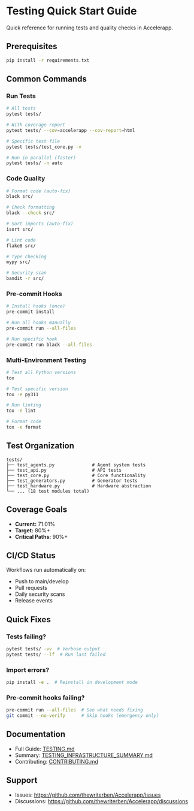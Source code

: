 # Testing Quick Start Guide

Quick reference for running tests and quality checks in Accelerapp.

## Prerequisites

```bash
pip install -r requirements.txt
```

## Common Commands

### Run Tests

```bash
# All tests
pytest tests/

# With coverage report
pytest tests/ --cov=accelerapp --cov-report=html

# Specific test file
pytest tests/test_core.py -v

# Run in parallel (faster)
pytest tests/ -n auto
```

### Code Quality

```bash
# Format code (auto-fix)
black src/

# Check formatting
black --check src/

# Sort imports (auto-fix)
isort src/

# Lint code
flake8 src/

# Type checking
mypy src/

# Security scan
bandit -r src/
```

### Pre-commit Hooks

```bash
# Install hooks (once)
pre-commit install

# Run all hooks manually
pre-commit run --all-files

# Run specific hook
pre-commit run black --all-files
```

### Multi-Environment Testing

```bash
# Test all Python versions
tox

# Test specific version
tox -e py311

# Run linting
tox -e lint

# Format code
tox -e format
```

## Test Organization

```
tests/
├── test_agents.py              # Agent system tests
├── test_api.py                 # API tests
├── test_core.py                # Core functionality
├── test_generators.py          # Generator tests
├── test_hardware.py            # Hardware abstraction
└── ... (18 test modules total)
```

## Coverage Goals

- **Current:** 71.01%
- **Target:** 80%+
- **Critical Paths:** 90%+

## CI/CD Status

Workflows run automatically on:
- Push to main/develop
- Pull requests
- Daily security scans
- Release events

## Quick Fixes

### Tests failing?
```bash
pytest tests/ -vv  # Verbose output
pytest tests/ --lf  # Run last failed
```

### Import errors?
```bash
pip install -e .  # Reinstall in development mode
```

### Pre-commit hooks failing?
```bash
pre-commit run --all-files  # See what needs fixing
git commit --no-verify      # Skip hooks (emergency only)
```

## Documentation

- Full Guide: [TESTING.md](../TESTING.md)
- Summary: [TESTING_INFRASTRUCTURE_SUMMARY.md](../TESTING_INFRASTRUCTURE_SUMMARY.md)
- Contributing: [CONTRIBUTING.md](../CONTRIBUTING.md)

## Support

- Issues: https://github.com/thewriterben/Accelerapp/issues
- Discussions: https://github.com/thewriterben/Accelerapp/discussions

